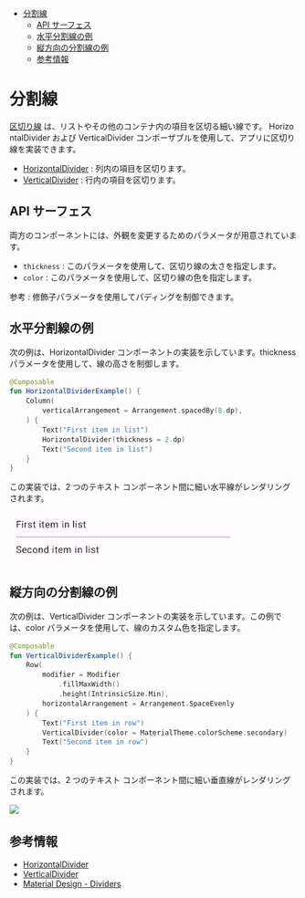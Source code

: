 - [分割線](#分割線)
  - [API サーフェス](#api-サーフェス)
  - [水平分割線の例](#水平分割線の例)
  - [縦方向の分割線の例](#縦方向の分割線の例)
  - [参考情報](#参考情報)


# 分割線

[区切り線](https://m3.material.io/components/divider/overview) は、リストやその他のコンテナ内の項目を区切る細い線です。 Horizo​​ntalDivider および VerticalDivider コンポーザブルを使用して、アプリに区切り線を実装できます。

- [Horizo​​ntalDivider](https://developer.android.com/reference/kotlin/androidx/compose/material3/package-summary?_gl=1*1nq8ieg*_up*MQ..*_ga*MTA0NTg2NTA1Mi4xNzI0NjU4NTI1*_ga_6HH9YJMN9M*MTcyNTE3OTU2Ni40LjAuMTcyNTE3OTU2Ni4wLjAuMA..#HorizontalDivider(androidx.compose.ui.Modifier,androidx.compose.ui.unit.Dp,androidx.compose.ui.graphics.Color)) : 列内の項目を区切ります。
- [VerticalDivider](https://developer.android.com/reference/kotlin/androidx/compose/material3/package-summary?_gl=1*1nq8ieg*_up*MQ..*_ga*MTA0NTg2NTA1Mi4xNzI0NjU4NTI1*_ga_6HH9YJMN9M*MTcyNTE3OTU2Ni40LjAuMTcyNTE3OTU2Ni4wLjAuMA..#VerticalDivider(androidx.compose.ui.Modifier,androidx.compose.ui.unit.Dp,androidx.compose.ui.graphics.Color)) : 行内の項目を区切ります。


## API サーフェス

両方のコンポーネントには、外観を変更するためのパラメータが用意されています。

- `thickness` : このパラメータを使用して、区切り線の太さを指定します。
- `color` : このパラメータを使用して、区切り線の色を指定します。

参考 : 修飾子パラメータを使用してパディングを制御できます。


## 水平分割線の例

次の例は、Horizo​​ntalDivider コンポーネントの実装を示しています。thickness パラメータを使用して、線の高さを制御します。

```kotlin
@Composable
fun HorizontalDividerExample() {
    Column(
        verticalArrangement = Arrangement.spacedBy(8.dp),
    ) {
        Text("First item in list")
        HorizontalDivider(thickness = 2.dp)
        Text("Second item in list")
    }
}
```

この実装では、2 つのテキスト コンポーネント間に細い水平線がレンダリングされます。

<img src="./画像/水平分割線の例.png" width="400">


## 縦方向の分割線の例

次の例は、VerticalDivider コンポーネントの実装を示しています。この例では、color パラメータを使用して、線のカスタム色を指定します。

```kotlin
@Composable
fun VerticalDividerExample() {
    Row(
        modifier = Modifier
            .fillMaxWidth()
            .height(IntrinsicSize.Min),
        horizontalArrangement = Arrangement.SpaceEvenly
    ) {
        Text("First item in row")
        VerticalDivider(color = MaterialTheme.colorScheme.secondary)
        Text("Second item in row")
    }
}
```

この実装では、2 つのテキスト コンポーネント間に細い垂直線がレンダリングされます。

<img src="./画像" width="400">


## 参考情報

- [HorizontalDivider](https://developer.android.com/reference/kotlin/androidx/compose/material3/package-summary?_gl=1*15hpyo3*_up*MQ..*_ga*MTA0NTg2NTA1Mi4xNzI0NjU4NTI1*_ga_6HH9YJMN9M*MTcyNTE3OTU2Ni40LjAuMTcyNTE3OTU2Ni4wLjAuMA..#HorizontalDivider(androidx.compose.ui.Modifier,androidx.compose.ui.unit.Dp,androidx.compose.ui.graphics.Color))
- [VerticalDivider](https://developer.android.com/reference/kotlin/androidx/compose/material3/package-summary?_gl=1*15hpyo3*_up*MQ..*_ga*MTA0NTg2NTA1Mi4xNzI0NjU4NTI1*_ga_6HH9YJMN9M*MTcyNTE3OTU2Ni40LjAuMTcyNTE3OTU2Ni4wLjAuMA..#VerticalDivider(androidx.compose.ui.Modifier,androidx.compose.ui.unit.Dp,androidx.compose.ui.graphics.Color))
- [Material Design - Dividers](https://m3.material.io/components/divider)

